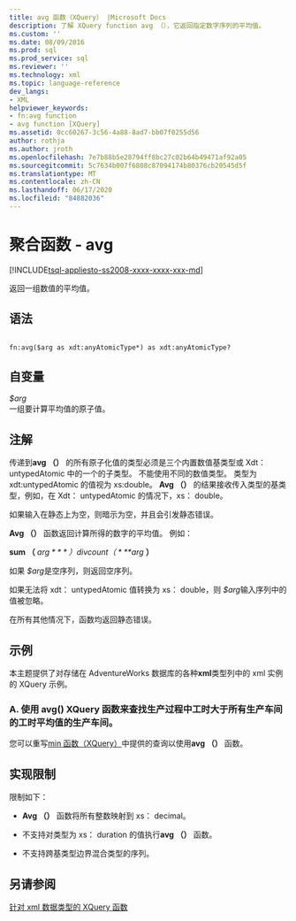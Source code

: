 ```yaml
---
title: avg 函数（XQuery） |Microsoft Docs
description: 了解 XQuery function avg （），它返回指定数字序列的平均值。
ms.custom: ''
ms.date: 08/09/2016
ms.prod: sql
ms.prod_service: sql
ms.reviewer: ''
ms.technology: xml
ms.topic: language-reference
dev_langs:
- XML
helpviewer_keywords:
- fn:avg function
- avg function [XQuery]
ms.assetid: 0cc60267-3c56-4a88-8ad7-bb07f0255d56
author: rothja
ms.author: jroth
ms.openlocfilehash: 7e7b88b5e28794ff8bc27c02b64b49471af92a05
ms.sourcegitcommit: 5c7634b007f6808c87094174b80376cb20545d5f
ms.translationtype: MT
ms.contentlocale: zh-CN
ms.lasthandoff: 06/17/2020
ms.locfileid: "84882036"
---
```

# <a name="aggregate-functions---avg"></a>聚合函数 - avg
[!INCLUDE[tsql-appliesto-ss2008-xxxx-xxxx-xxx-md](../includes/tsql-appliesto-ss2008-xxxx-xxxx-xxx-md.md)]

  返回一组数值的平均值。  
  
## <a name="syntax"></a>语法  
  
```  
  
fn:avg($arg as xdt:anyAtomicType*) as xdt:anyAtomicType?  
```  
  
## <a name="arguments"></a>自变量  
 *$arg*  
 一组要计算平均值的原子值。  
  
## <a name="remarks"></a>注解  
 传递到**avg （）** 的所有原子化值的类型必须是三个内置数值基类型或 Xdt： untypedAtomic 中的一个的子类型。 不能使用不同的数值类型。 类型为 xdt:untypedAtomic 的值视为 xs:double。 **Avg （）** 的结果接收传入类型的基类型，例如，在 Xdt： untypedAtomic 的情况下，xs： double。  
  
 如果输入在静态上为空，则暗示为空，并且会引发静态错误。  
  
 **Avg （）** 函数返回计算所得的数字的平均值。 例如：  
  
 **sum （** *$arg* **） div count （** *$arg* **）**  
  
 如果 *$arg*是空序列，则返回空序列。  
  
 如果无法将 xdt： untypedAtomic 值转换为 xs： double，则 *$arg*输入序列中的值被忽略。  
  
 在所有其他情况下，函数均返回静态错误。  
  
## <a name="examples"></a>示例  
 本主题提供了对存储在 AdventureWorks 数据库的各种**xml**类型列中的 xml 实例的 XQuery 示例。  
  
### <a name="a-using-the-avg-xquery-function-to-find-work-center-locations-in-the-manufacturing-process-in-which-labor-hours-are-greater-than-the-average-for-all-work-center-locations"></a>A. 使用 avg() XQuery 函数来查找生产过程中工时大于所有生产车间的工时平均值的生产车间。  
 您可以重写[min 函数（XQuery）](../xquery/aggregate-functions-min.md)中提供的查询以使用**avg （）** 函数。  
  
## <a name="implementation-limitations"></a>实现限制  
 限制如下：  
  
-   **Avg （）** 函数将所有整数映射到 xs： decimal。  
  
-   不支持对类型为 xs： duration 的值执行**avg （）** 函数。  
  
-   不支持跨基类型边界混合类型的序列。  
  
## <a name="see-also"></a>另请参阅  
 [针对 xml 数据类型的 XQuery 函数](../xquery/xquery-functions-against-the-xml-data-type.md)  
  
  
